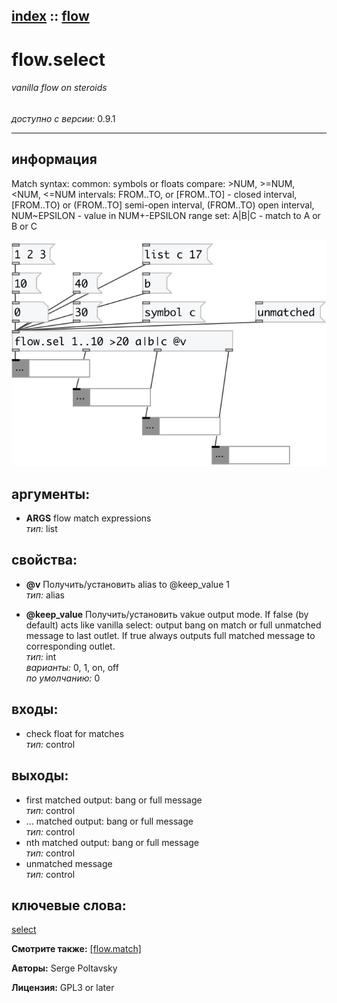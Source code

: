 [index](index.html) :: [flow](category_flow.html)
---

# flow.select

###### vanilla flow on steroids

*доступно с версии:* 0.9.1

---


## информация
Match syntax: common: symbols or floats compare: &gt;NUM, &gt;=NUM, &lt;NUM, &lt;=NUM intervals: FROM..TO, or [FROM..TO] - closed interval, [FROM..TO) or (FROM..TO] semi-open interval, (FROM..TO) open interval, NUM~EPSILON - value in NUM+-EPSILON range set: A|B|C - match to A or B or C


[![example](../examples/img/flow.select.jpg)](../examples/pd/flow.select.pd)



## аргументы:

* **ARGS**
flow match expressions<br>
_тип:_ list<br>





## свойства:

* **@v** 
Получить/установить alias to @keep_value 1<br>
_тип:_ alias<br>

* **@keep_value** 
Получить/установить vakue output mode. If false (by default) acts like vanilla select: output bang
on match or full unmatched message to last outlet. If true always outputs full
matched message to corresponding outlet.<br>
_тип:_ int<br>
_варианты:_ 0, 1, on, off<br>
_по умолчанию:_ 0<br>



## входы:

* check float for matches<br>
_тип:_ control



## выходы:

* first matched output: bang or full message<br>
_тип:_ control
* ... matched output: bang or full message<br>
_тип:_ control
* nth matched output: bang or full message<br>
_тип:_ control
* unmatched message<br>
_тип:_ control



## ключевые слова:

[select](keywords/select.html)



**Смотрите также:**
[\[flow.match\]](flow.match.html)




**Авторы:** Serge Poltavsky




**Лицензия:** GPL3 or later






